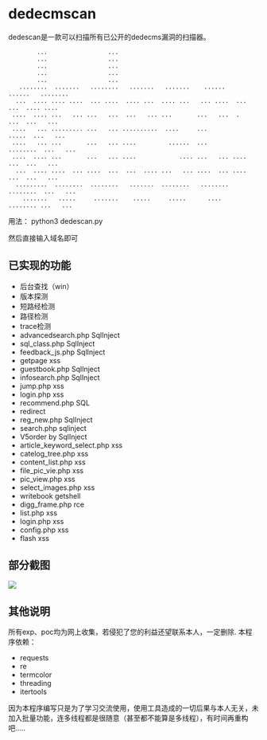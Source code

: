 # dedecmscan



dedescan是一款可以扫描所有已公开的dedecms漏洞的扫描器。

```
        ...                 ...                                                     
        ...                 ...                                                     
        ...                 ...                                                     
        ...                 ...                                                     
        ...                 ...                                                     
   ........  .......   ........   .......   .......    ......    ......   ........  
  ...  .... .... ....  ... ....  .... ...  .... ...   ... ....  ...  ...  .... .... 
 ....  .... ...   ... ...   ...  ...   ... ...       ...   ...  .    ...  ...   ... 
 ....   ... ......... ...   ... ..........  ....     ...           .....  ...   ... 
 ....   ... ...       ...   ... ....         ......  ...        ........  ...   ... 
 ....  .... ...       ...   ... ....            .... ...   ... ....  ...  ...   ... 
  ...  .... ....  ... ....  ...  ...  .... ...   ... ....  ... ....  ...  ...   ... 
  .........  ........  ........   .......  ........   ........  ........  ...   ... 
    .......   .....     .......    .....     .....      ....     ........ ...   ... 

```

用法： python3 dedescan.py

然后直接输入域名即可

## 已实现的功能

- 后台查找（win）
- 版本探测
- 短路经检测
- 路径检测
- trace检测
- advancedsearch.php SqlInject
- sql_class.php SqlInject
- feedback_js.php SqlInject
- getpage xss
- guestbook.php SqlInject
- infosearch.php SqlInject
- jump.php xss
- login.php xss
- recommend.php SQL 
- redirect
- reg_new.php SqlInject
- search.php sqlinject
- V5order by SqlInject
- article_keyword_select.php xss
- catelog_tree.php xss
- content_list.php xss
- file_pic_vie.php xss
- pic_view.php xss
- select_images.php xss
- writebook getshell
- digg_frame.php  rce
- list.php xss
- login.php xss
- config.php xss
- flash xss

## 部分截图

![](http://ww1.sinaimg.cn/large/007F8GgBly1g61fkee3tnj30pf0cdjta.jpg)

## 其他说明



所有exp、poc均为网上收集，若侵犯了您的利益还望联系本人，一定删除.
本程序依赖：

- requests
- re
- termcolor
- threading
- itertools

因为本程序编写只是为了学习交流使用，使用工具造成的一切后果与本人无关，未加入批量功能，连多线程都是很随意（甚至都不能算是多线程），有时间再重构吧.....


